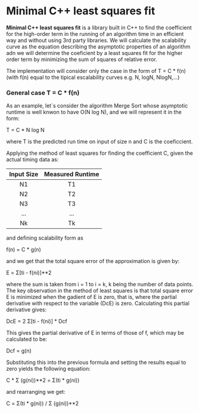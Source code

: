 # Minimal C++ least squares fit

**Minimal C++ least squares fit** is a library built in C++ to find the coefficient for the high-order term in the running of an algorithm time in an efficient way and without using 3rd party libraries. We will calculate the scalability curve as the equation describing the asymptotic properties of an algorithm adn we will determine the coeficient by a least squares fit for the higher order term by minimizing the sum of squares of relative error.

The implementation will consider only the case in the form of T = C * f(n) (with f(n) equal to the tipical escalability curves e.g. N, logN, NlogN,...)

### General case T = C * f(n)

 As an example, let´s consider the algorithm Merge Sort whose asymptotic runtime is well knwon to have O(N log N), and we will represent it in the form:
 
 T = C * N log N
 
 where T is the predicted run time on input of size n and C is the coeficcient.
 
Applying the method of least squares for finding the coefficient C, given the actual timing data as:

| Input Size    | Measured Runtime | 
| :-------------: |:-------------:|
| N1            | T1            |
| N2            | T2            |
| N3            | T3            |
| ...           | ...           |
| Nk            | Tk            |

and defining scalability form as

f(n) = C * g(n) 

and we get that the total square error of the approximation is given by:

E = Σ[ti - f(ni)]**2 

where the sum is taken from i = 1 to i = k, k being the number of data points. The key observation in the method of least squares is that total square error E is minimized when the gadient of E is zero, that is, where the partial derivative with respect to the variable (DcE) is zero. Calculating this partial derivative gives: 

DcE = 2 Σ[ti - f(ni)] * Dcf

This gives the partial derivative of E in terms of those of f, which may be calculated to be: 

Dcf = g(n) 

Substituting this into the previous formula and setting the results equal to zero yields the following equation: 

C * Σ (g(ni))**2 = Σ(ti * g(ni))

and rearranging we get: 

C = Σ(ti * g(ni)) / Σ (g(ni))**2

